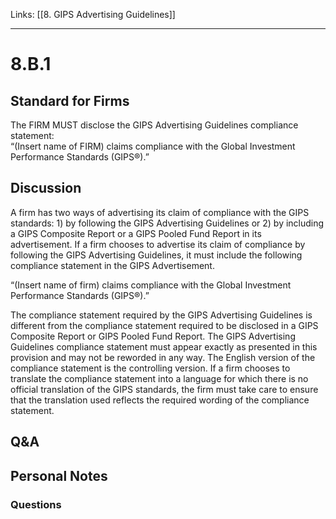 Links: [[8. GIPS Advertising Guidelines]]
___
# 8.B.1
## Standard for Firms
The FIRM MUST disclose the GIPS Advertising Guidelines compliance statement:  
“(Insert name of FIRM) claims compliance with the Global Investment Performance Standards (GIPS®).”
## Discussion
A firm has two ways of advertising its claim of compliance with the GIPS standards: 1) by following the GIPS Advertising Guidelines or 2) by including a GIPS Composite Report or a GIPS Pooled Fund Report in its advertisement. If a firm chooses to advertise its claim of compliance by following the GIPS Advertising Guidelines, it must include the following compliance statement in the GIPS Advertisement.

“(Insert name of firm) claims compliance with the Global Investment Performance Standards (GIPS®).”

The compliance statement required by the GIPS Advertising Guidelines is different from the compliance statement required to be disclosed in a GIPS Composite Report or GIPS Pooled Fund Report. The GIPS Advertising Guidelines compliance statement must appear exactly as presented in this provision and may not be reworded in any way. The English version of the compliance statement is the controlling version. If a firm chooses to translate the compliance statement into a language for which there is no official translation of the GIPS standards, the firm must take care to ensure that the translation used reflects the required wording of the compliance statement.
## Q&A

## Personal Notes

### Questions